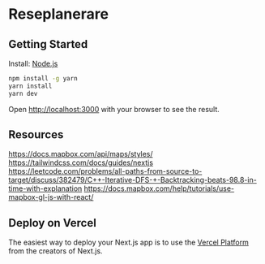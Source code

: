 # Reseplanerare

## Getting Started

Install: [Node.js](https://nodejs.org/en/)

```bash
npm install -g yarn
yarn install
yarn dev
```

Open [http://localhost:3000](http://localhost:3000) with your browser to see the result.

## Resources

<https://docs.mapbox.com/api/maps/styles/>
<https://tailwindcss.com/docs/guides/nextjs>
<https://leetcode.com/problems/all-paths-from-source-to-target/discuss/382479/C++-Iterative-DFS-+-Backtracking-beats-98.8-in-time-with-explanation>
<https://docs.mapbox.com/help/tutorials/use-mapbox-gl-js-with-react/>

## Deploy on Vercel

The easiest way to deploy your Next.js app is to use the [Vercel Platform](https://vercel.com/new?utm_medium=default-template&filter=next.js&utm_source=create-next-app&utm_campaign=create-next-app-readme) from the creators of Next.js.
